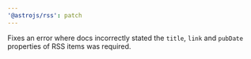 ```yaml
---
'@astrojs/rss': patch
---
```


Fixes an error where docs incorrectly stated the `title`, `link` and `pubDate` properties of RSS items was required.
